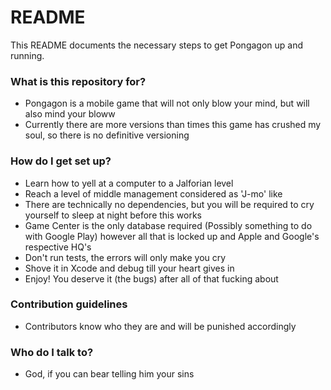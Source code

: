 # README #

This README documents the necessary steps to get Pongagon up and running.

### What is this repository for? ###

* Pongagon is a mobile game that will not only blow your mind, but will also mind your bloww
* Currently there are more versions than times this game has crushed my soul, so there is no definitive versioning

### How do I get set up? ###

* Learn how to yell at a computer to a Jalforian level
* Reach a level of middle management considered as 'J-mo' like
* There are technically no dependencies, but you will be required to cry yourself to sleep at night before this works
* Game Center is the only database required (Possibly something to do with Google Play) however all that is locked up and Apple and Google's respective HQ's
* Don't run tests, the errors will only make you cry
* Shove it in Xcode and debug till your heart gives in
* Enjoy! You deserve it (the bugs) after all of that fucking about

### Contribution guidelines ###

* Contributors know who they are and will be punished accordingly 

### Who do I talk to? ###

* God, if you can bear telling him your sins